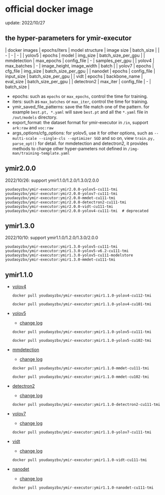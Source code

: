 # official docker image

update: 2022/10/27

## the hyper-parameters for ymir-executor

| docker images | epochs/iters | model structure | image size | batch_size |
| - | - | - |
| yolov5 | epochs | model | img_size | batch_size_per_gpu |
| mmdetection | max_epochs | config_file | - | samples_per_gpu |
| yolov4 | max_batches | - | image_height, image_width | batch |
| yolov7 | epochs | cfg_file | img_size | batch_size_per_gpu |
| nanodet | epochs | config_file | input_size | batch_size_per_gpu |
| vidt | epochs | backbone_name | eval_size | batch_size_per_gpu |
| detectron2 | max_iter | config_file | - | batch_size |

- epochs: such as `epochs` or `max_epochs`, control the time for training.
- iters: such as `max_batches` or `max_iter`, control the time for training.
- ymir_saved_file_patterns: save the file match one of the pattern. for example `best.pt, *.yaml` will save `best.pt` and all the `*.yaml` file in `/out/models` directory.
- export_format: the dataset format for ymir-executor in `/in`, support `ark:raw` and `voc:raw`
- args_options/cfg_options: for yolov5, use it for other options, such as `--multi-scale --single-cls --optimizer SGD` and so on, view `train.py, parse_opt()` for detail. for mmdetection and detectron2, it provides methods to change other hyper-pameters not defined in `/img-man/training-template.yaml`

## ymir2.0.0

2022/10/26: support ymir1.1.0/1.2.0/1.3.0/2.0.0

```
youdaoyzbx/ymir-executor:ymir2.0.0-yolov5-cu111-tmi
youdaoyzbx/ymir-executor:ymir2.0.0-yolov7-cu111-tmi
youdaoyzbx/ymir-executor:ymir2.0.0-mmdet-cu111-tmi
youdaoyzbx/ymir-executor:ymir2.0.0-detectron2-cu111-tmi
youdaoyzbx/ymir-executor:ymir2.0.0-vidt-cu111-tmi
youdaoyzbx/ymir-executor:ymir2.0.0-yolov4-cu111-tmi  # deprecated
```

## ymir1.3.0

2022/10/10: support ymir1.1.0/1.2.0/1.3.0/2.0.0

```
youdaoyzbx/ymir-executor:ymir1.3.0-yolov5-cu111-tmi
youdaoyzbx/ymir-executor:ymir1.3.0-yolov5-v6.2-cu111-tmi
youdaoyzbx/ymir-executor:ymir1.3.0-yolov5-cu111-modelstore
youdaoyzbx/ymir-executor:ymir1.3.0-mmdet-cu111-tmi
```

## ymir1.1.0

- [yolov4](https://github.com/modelai/ymir-executor-fork#det-yolov4-training)

    ```
    docker pull youdaoyzbx/ymir-executor:ymir1.1.0-yolov4-cu112-tmi

    docker pull youdaoyzbx/ymir-executor:ymir1.1.0-yolov4-cu101-tmi
    ```

- [yolov5](https://github.com/modelai/ymir-executor-fork#det-yolov5-tmi)

    - [change log](./det-yolov5-tmi/README.md)

    ```
    docker pull youdaoyzbx/ymir-executor:ymir1.1.0-yolov5-cu111-tmi

    docker pull youdaoyzbx/ymir-executor:ymir1.1.0-yolov5-cu102-tmi
    ```

- [mmdetection](https://github.com/modelai/ymir-executor-fork#det-mmdetection-tmi)

    - [change log](./det-mmdetection-tmi/README.md)

    ```
    docker pull youdaoyzbx/ymir-executor:ymir1.1.0-mmdet-cu111-tmi

    docker pull youdaoyzbx/ymir-executor:ymir1.1.0-mmdet-cu102-tmi
    ```

- [detectron2](https://github.com/modelai/ymir-detectron2)

    - [change log](https://github.com/modelai/ymir-detectron2/blob/master/README.md)

    ```
    docker pull youdaoyzbx/ymir-executor:ymir1.1.0-detectron2-cu111-tmi
    ```

- [yolov7](https://github.com/modelai/ymir-yolov7)

    - [change log](https://github.com/modelai/ymir-yolov7/blob/main/ymir/README.md)

    ```
    docker pull youdaoyzbx/ymir-executor:ymir1.1.0-yolov7-cu111-tmi
    ```

- [vidt](https://github.com/modelai/ymir-vidt)

    - [change log](https://github.com/modelai/ymir-vidt/tree/main/ymir)

    ```
    docker pull youdaoyzbx/ymir-executor:ymir1.1.0-vidt-cu111-tmi
    ```

- [nanodet](https://github.com/modelai/ymir-nanodet/tree/ymir-dev)

    - [change log](https://github.com/modelai/ymir-nanodet/tree/ymir-dev/ymir)

    ```
    docker pull youdaoyzbx/ymir-executor:ymir1.1.0-nanodet-cu111-tmi
    ```
